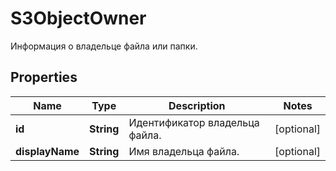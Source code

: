 

# S3ObjectOwner

Информация о владельце файла или папки.

## Properties

| Name | Type | Description | Notes |
|------------ | ------------- | ------------- | -------------|
|**id** | **String** | Идентификатор владельца файла. |  [optional] |
|**displayName** | **String** | Имя владельца файла. |  [optional] |



